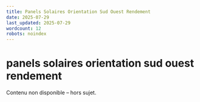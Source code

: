 ```yaml
---
title: Panels Solaires Orientation Sud Ouest Rendement
date: 2025-07-29
last_updated: 2025-07-29
wordcount: 12
robots: noindex
---
```


# panels solaires orientation sud ouest rendement

Contenu non disponible – hors sujet.